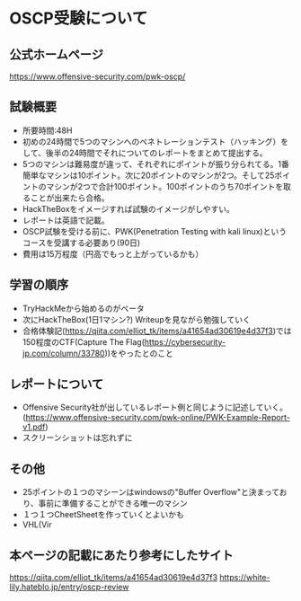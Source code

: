 # OSCP受験について

## 公式ホームページ
https://www.offensive-security.com/pwk-oscp/

## 試験概要
- 所要時間:48H
- 初めの24時間で5つのマシンへのペネトレーションテスト（ハッキング）をして、後半の24時間でそれについてのレポートをまとめて提出する。
- 5つのマシンは難易度が違って、それぞれにポイントが振り分られてる。1番簡単なマシンは10ポイント。次に20ポイントのマシンが2つ。そして25ポイントのマシンが2つで合計100ポイント。100ポイントのうち70ポイントを取ることが出来たら合格。
- HackTheBoxをイメージすれば試験のイメージがしやすい。
- レポートは英語で記載。
- OSCP試験を受ける前に、PWK(Penetration Testing with kali linux)というコースを受講する必要あり(90日)
- 費用は15万程度（円高でもっと上がっているかも）

## 学習の順序
- TryHackMeから始めるのがベータ
- 次にHackTheBox(1日1マシン?) Writeupを見ながら勉強していく
- 合格体験記(https://qiita.com/elliot_tk/items/a41654ad30619e4d37f3)では150程度のCTF(Capture The Flag(https://cybersecurity-jp.com/column/33780))をやったとのこと

## レポートについて
- Offensive Security社が出しているレポート例と同じように記述していく。(https://www.offensive-security.com/pwk-online/PWK-Example-Report-v1.pdf)
- スクリーンショットは忘れずに

## その他
- 25ポイントの１つのマシーンはwindowsの"Buffer Overflow"と決まっており、事前に準備することができる唯一のマシン
- １つ１つCheetSheetを作っていくとよいかも
- VHL(Vir


## 本ページの記載にあたり参考にしたサイト
https://qiita.com/elliot_tk/items/a41654ad30619e4d37f3
https://white-lily.hateblo.jp/entry/oscp-review
